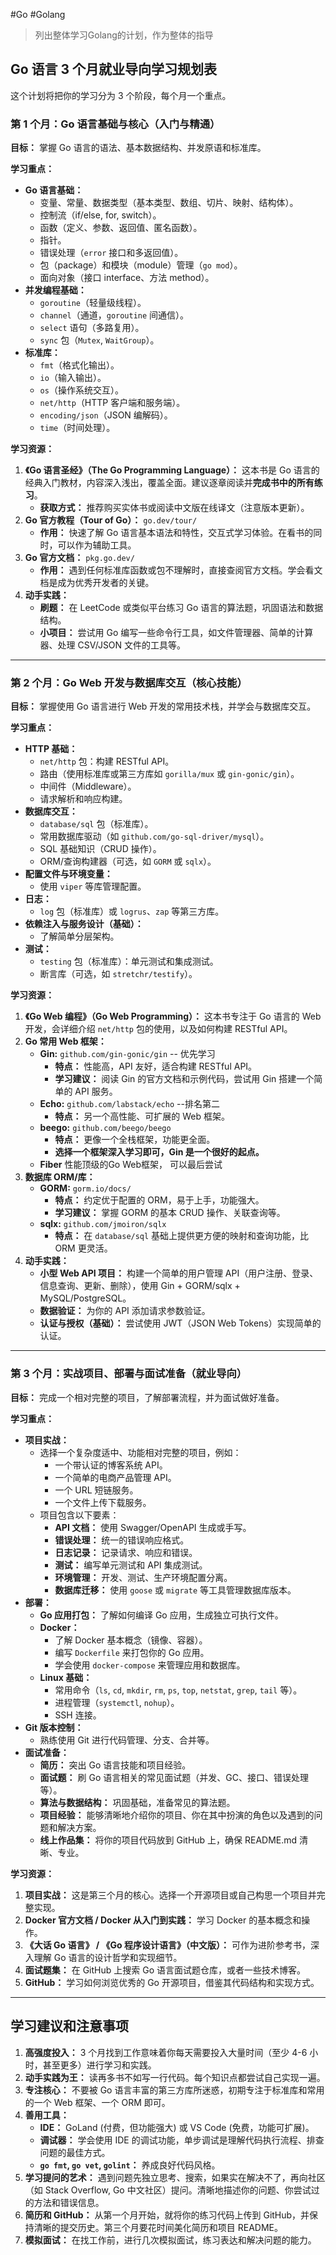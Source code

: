 #Go #Golang

> 列出整体学习Golang的计划，作为整体的指导

## Go 语言 3 个月就业导向学习规划表

这个计划将把你的学习分为 3 个阶段，每个月一个重点。

### 第 1 个月：Go 语言基础与核心（入门与精通）

**目标：** 掌握 Go 语言的语法、基本数据结构、并发原语和标准库。

**学习重点：**

- **Go 语言基础：**
    - 变量、常量、数据类型（基本类型、数组、切片、映射、结构体）。
    - 控制流（if/else, for, switch）。
    - 函数（定义、参数、返回值、匿名函数）。
    - 指针。
    - 错误处理（`error` 接口和多返回值）。
    - 包（package）和模块（module）管理（`go mod`）。
    - 面向对象（接口 interface、方法 method）。
- **并发编程基础：**
    - `goroutine`（轻量级线程）。
    - `channel`（通道，`goroutine` 间通信）。
    - `select` 语句（多路复用）。
    - `sync` 包（`Mutex`, `WaitGroup`）。
- **标准库：**
    - `fmt`（格式化输出）。
    - `io`（输入输出）。
    - `os`（操作系统交互）。
    - `net/http`（HTTP 客户端和服务端）。
    - `encoding/json`（JSON 编解码）。
    - `time`（时间处理）。

**学习资源：**

1. **《Go 语言圣经》（The Go Programming Language）：** 这本书是 Go 语言的经典入门教材，内容深入浅出，覆盖全面。建议逐章阅读并**完成书中的所有练习**。
    - **获取方式：** 推荐购买实体书或阅读中文版在线译文（注意版本更新）。
2. **Go 官方教程（Tour of Go）：** `go.dev/tour/`
    - **作用：** 快速了解 Go 语言基本语法和特性，交互式学习体验。在看书的同时，可以作为辅助工具。
3. **Go 官方文档：** `pkg.go.dev/`
    - **作用：** 遇到任何标准库函数或包不理解时，直接查阅官方文档。学会看文档是成为优秀开发者的关键。
4. **动手实践：**
    - **刷题：** 在 LeetCode 或类似平台练习 Go 语言的算法题，巩固语法和数据结构。
    - **小项目：** 尝试用 Go 编写一些命令行工具，如文件管理器、简单的计算器、处理 CSV/JSON 文件的工具等。

---

### 第 2 个月：Go Web 开发与数据库交互（核心技能）

**目标：** 掌握使用 Go 语言进行 Web 开发的常用技术栈，并学会与数据库交互。

**学习重点：**

- **HTTP 基础：**
    - `net/http` 包：构建 RESTful API。
    - 路由（使用标准库或第三方库如 `gorilla/mux` 或 `gin-gonic/gin`）。
    - 中间件（Middleware）。
    - 请求解析和响应构建。
- **数据库交互：**
    - `database/sql` 包（标准库）。
    - 常用数据库驱动（如 `github.com/go-sql-driver/mysql`）。
    - SQL 基础知识（CRUD 操作）。
    - ORM/查询构建器（可选，如 `GORM` 或 `sqlx`）。
- **配置文件与环境变量：**
    - 使用 `viper` 等库管理配置。
- **日志：**
    - `log` 包（标准库）或 `logrus`、`zap` 等第三方库。
- **依赖注入与服务设计（基础）：**
    - 了解简单分层架构。
- **测试：**
    - `testing` 包（标准库）：单元测试和集成测试。
    - 断言库（可选，如 `stretchr/testify`）。

**学习资源：**

1. **《Go Web 编程》（Go Web Programming）：** 这本书专注于 Go 语言的 Web 开发，会详细介绍 `net/http` 包的使用，以及如何构建 RESTful API。
2. **Go 常用 Web 框架：**
    - **Gin:** `github.com/gin-gonic/gin`   -- 优先学习
        - **特点：** 性能高，API 友好，适合构建 RESTful API。
        - **学习建议：** 阅读 Gin 的官方文档和示例代码，尝试用 Gin 搭建一个简单的 API 服务。
    - **Echo:** `github.com/labstack/echo`   --排名第二
        - **特点：** 另一个高性能、可扩展的 Web 框架。
    - **beego:** `github.com/beego/beego`
        - **特点：** 更像一个全栈框架，功能更全面。
        - **选择一个框架深入学习即可，Gin 是一个很好的起点。**
    - **Fiber**  性能顶级的Go Web框架， 可以最后尝试
3. **数据库 ORM/库：**
    - **GORM:** `gorm.io/docs/`
        - **特点：** 约定优于配置的 ORM，易于上手，功能强大。
        - **学习建议：** 掌握 GORM 的基本 CRUD 操作、关联查询等。
    - **sqlx:** `github.com/jmoiron/sqlx`
        - **特点：** 在 `database/sql` 基础上提供更方便的映射和查询功能，比 ORM 更灵活。
4. **动手实践：**
    - **小型 Web API 项目：** 构建一个简单的用户管理 API（用户注册、登录、信息查询、更新、删除），使用 Gin + GORM/sqlx + MySQL/PostgreSQL。
    - **数据验证：** 为你的 API 添加请求参数验证。
    - **认证与授权（基础）：** 尝试使用 JWT（JSON Web Tokens）实现简单的认证。

---

### 第 3 个月：实战项目、部署与面试准备（就业导向）

**目标：** 完成一个相对完整的项目，了解部署流程，并为面试做好准备。

**学习重点：**

- **项目实战：**
    - 选择一个复杂度适中、功能相对完整的项目，例如：
        - 一个带认证的博客系统 API。
        - 一个简单的电商产品管理 API。
        - 一个 URL 短链服务。
        - 一个文件上传下载服务。
    - 项目包含以下要素：
        - **API 文档：** 使用 Swagger/OpenAPI 生成或手写。
        - **错误处理：** 统一的错误响应格式。
        - **日志记录：** 记录请求、响应和错误。
        - **测试：** 编写单元测试和 API 集成测试。
        - **环境管理：** 开发、测试、生产环境配置分离。
        - **数据库迁移：** 使用 `goose` 或 `migrate` 等工具管理数据库版本。
- **部署：**
    - **Go 应用打包：** 了解如何编译 Go 应用，生成独立可执行文件。
    - **Docker：**
        - 了解 Docker 基本概念（镜像、容器）。
        - 编写 `Dockerfile` 来打包你的 Go 应用。
        - 学会使用 `docker-compose` 来管理应用和数据库。
    - **Linux 基础：**
        - 常用命令（`ls`, `cd`, `mkdir`, `rm`, `ps`, `top`, `netstat`, `grep`, `tail` 等）。
        - 进程管理（`systemctl`, `nohup`）。
        - SSH 连接。
- **Git 版本控制：**
    - 熟练使用 Git 进行代码管理、分支、合并等。
- **面试准备：**
    - **简历：** 突出 Go 语言技能和项目经验。
    - **面试题：** 刷 Go 语言相关的常见面试题（并发、GC、接口、错误处理等）。
    - **算法与数据结构：** 巩固基础，准备常见的算法题。
    - **项目经验：** 能够清晰地介绍你的项目、你在其中扮演的角色以及遇到的问题和解决方案。
    - **线上作品集：** 将你的项目代码放到 GitHub 上，确保 README.md 清晰、专业。

**学习资源：**

1. **项目实战：** 这是第三个月的核心。选择一个开源项目或自己构思一个项目并完整实现。
2. **Docker 官方文档 / Docker 从入门到实践：** 学习 Docker 的基本概念和操作。
3. **《大话 Go 语言》 / 《Go 程序设计语言》（中文版）：** 可作为进阶参考书，深入理解 Go 语言的设计哲学和实现细节。
4. **面试题集：** 在 GitHub 上搜索 Go 语言面试题仓库，或者一些技术博客。
5. **GitHub：** 学习如何浏览优秀的 Go 开源项目，借鉴其代码结构和实现方式。

---

## 学习建议和注意事项

1. **高强度投入：** 3 个月找到工作意味着你每天需要投入大量时间（至少 4-6 小时，甚至更多）进行学习和实践。
2. **动手实践为王：** 读再多书不如写一行代码。每个知识点都尝试自己实现一遍。
3. **专注核心：** 不要被 Go 语言丰富的第三方库所迷惑，初期专注于标准库和常用的一个 Web 框架、一个 ORM 即可。
4. **善用工具：**
    - **IDE：** GoLand (付费，但功能强大) 或 VS Code (免费，功能可扩展)。
    - **调试器：** 学会使用 IDE 的调试功能，单步调试是理解代码执行流程、排查问题的最佳方式。
    - **`go fmt`, `go vet`, `golint`：** 养成良好代码风格。
5. **学习提问的艺术：** 遇到问题先独立思考、搜索，如果实在解决不了，再向社区（如 Stack Overflow, Go 中文社区）提问。清晰地描述你的问题、你尝试过的方法和错误信息。
6. **简历和 GitHub：** 从第一个月开始，就将你的练习代码上传到 GitHub，并保持清晰的提交历史。第三个月要花时间美化简历和项目 README。
7. **模拟面试：** 在找工作前，进行几次模拟面试，练习表达和解决问题的能力。